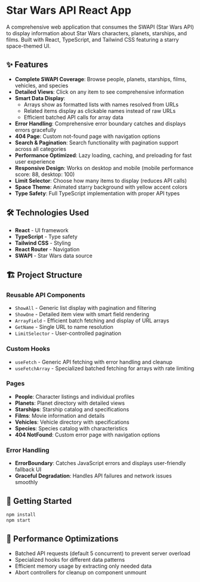 # Star Wars API React App

A comprehensive web application that consumes the SWAPI (Star Wars API) to display information about Star Wars characters, planets, starships, and films. Built with React, TypeScript, and Tailwind CSS featuring a starry space-themed UI.

## ✨ Features

- **Complete SWAPI Coverage**: Browse people, planets, starships, films, vehicles, and species
- **Detailed Views**: Click on any item to see comprehensive information
- **Smart Data Display**: 
  - Arrays show as formatted lists with names resolved from URLs
  - Related items display as clickable names instead of raw URLs
  - Efficient batched API calls for array data
- **Error Handling**: Comprehensive error boundary catches and displays errors gracefully
- **404 Page**: Custom not-found page with navigation options
- **Search & Pagination**: Search functionality with pagination support across all categories
- **Performance Optimized**: Lazy loading, caching, and preloading for fast user experience
- **Responsive Design**: Works on desktop and mobile (mobile performance score: 88, desktop: 100)
- **Limit Selector**: Choose how many items to display (reduces API calls)
- **Space Theme**: Animated starry background with yellow accent colors
- **Type Safety**: Full TypeScript implementation with proper API types

## 🛠 Technologies Used

- **React** - UI framework
- **TypeScript** - Type safety
- **Tailwind CSS** - Styling
- **React Router** - Navigation
- **SWAPI** - Star Wars data source

## 🏗 Project Structure

### Reusable API Components
- `ShowAll` - Generic list display with pagination and filtering
- `ShowOne` - Detailed item view with smart field rendering
- `ArrayField` - Efficient batch fetching and display of URL arrays
- `GetName` - Single URL to name resolution
- `LimitSelector` - User-controlled pagination

### Custom Hooks
- `useFetch` - Generic API fetching with error handling and cleanup
- `useFetchArray` - Specialized batched fetching for arrays with rate limiting

### Pages
- **People**: Character listings and individual profiles
- **Planets**: Planet directory with detailed views
- **Starships**: Starship catalog and specifications
- **Films**: Movie information and details
- **Vehicles**: Vehicle directory with specifications
- **Species**: Species catalog with characteristics
- **404 NotFound**: Custom error page with navigation options

### Error Handling
- **ErrorBoundary**: Catches JavaScript errors and displays user-friendly fallback UI
- **Graceful Degradation**: Handles API failures and network issues smoothly

## 🚀 Getting Started

```bash
npm install
npm start
```

## 🎯 Performance Optimizations

- Batched API requests (default 5 concurrent) to prevent server overload
- Specialized hooks for different data patterns
- Efficient memory usage by extracting only needed data
- Abort controllers for cleanup on component unmount 
